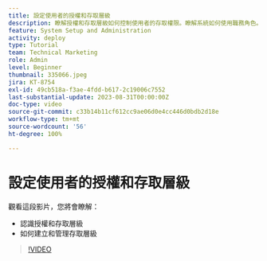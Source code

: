 ```yaml
---
title: 設定使用者的授權和存取層級
description: 瞭解授權和存取層級如何控制使用者的存取權限。瞭解系統如何使用職務角色。
feature: System Setup and Administration
activity: deploy
type: Tutorial
team: Technical Marketing
role: Admin
level: Beginner
thumbnail: 335066.jpeg
jira: KT-8754
exl-id: 49cb518a-f3ae-4fdd-b617-2c19006c7552
last-substantial-update: 2023-08-31T00:00:00Z
doc-type: video
source-git-commit: c33b14b11cf612cc9ae06d0e4cc446d0bdb2d18e
workflow-type: tm+mt
source-wordcount: '56'
ht-degree: 100%

---
```


# 設定使用者的授權和存取層級

觀看這段影片，您將會瞭解：

* 認識授權和存取層級
* 如何建立和管理存取層級

>[!VIDEO](https://video.tv.adobe.com/v/335066/?quality=12&learn=on)
